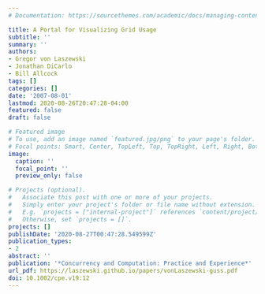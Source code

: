 ```yaml
---
# Documentation: https://sourcethemes.com/academic/docs/managing-content/

title: A Portal for Visualizing Grid Usage
subtitle: ''
summary: ''
authors:
- Gregor von Laszewski
- Jonathan DiCarlo
- Bill Allcock
tags: []
categories: []
date: '2007-08-01'
lastmod: 2020-08-26T20:47:28-04:00
featured: false
draft: false

# Featured image
# To use, add an image named `featured.jpg/png` to your page's folder.
# Focal points: Smart, Center, TopLeft, Top, TopRight, Left, Right, BottomLeft, Bottom, BottomRight.
image:
  caption: ''
  focal_point: ''
  preview_only: false

# Projects (optional).
#   Associate this post with one or more of your projects.
#   Simply enter your project's folder or file name without extension.
#   E.g. `projects = ["internal-project"]` references `content/project/deep-learning/index.md`.
#   Otherwise, set `projects = []`.
projects: []
publishDate: '2020-08-27T00:47:28.549599Z'
publication_types:
- 2
abstract: ''
publication: '*Concurrency and Computation: Practice and Experience*'
url_pdf: https://laszewski.github.io/papers/vonLaszewski-guss.pdf
doi: 10.1002/cpe.v19:12
---
```

